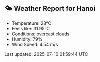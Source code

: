 <!-- WEATHER-START -->
## 🌤 Weather Report for Hanoi

- Temperature: 28°C
- Feels like: 31.95°C
- Conditions: overcast clouds
- Humidity: 79%
- Wind Speed: 4.54 m/s

Last updated: 2025-07-10 01:59:44 UTC
<!-- WEATHER-END -->
